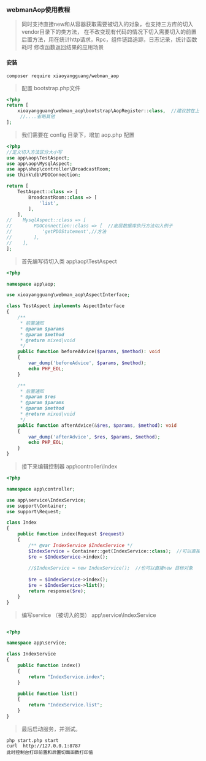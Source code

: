 ### webmanAop使用教程

> 同时支持直接new和从容器获取需要被切入的对象，也支持三方库的切入vendor目录下的类方法， 在不改变现有代码的情况下切入需要切入的前置后置方法，用在统计http请求，Rpc，组件链路追踪，日志记录，统计函数耗时 修改函数返回结果的应用场景

#### 安装

```
composer require xiaoyangguang/webman_aop
```

> 配置 bootstrap.php文件

```php
<?php
return [
    xioayangguang\webman_aop\bootstrap\AopRegister::class,  //建议放在上面，否则先前加载的类无法使用到AOP
     //....省略其他 
];
```

> 我们需要在 config 目录下，增加 aop.php 配置

```php
<?php
//定义切入方法区分大小写
use app\aop\TestAspect;
use app\aop\MysqlAspect;
use app\shop\controller\BroadcastRoom;
use think\db\PDOConnection;

return [
    TestAspect::class => [
        BroadcastRoom::class => [
            'list',
        ],
    ],
//    MysqlAspect::class => [
//        PDOConnection::class => [  //底层数据库执行方法切入例子
//           'getPDOStatement',//方法
//        ],
//    ],
];
```

> 首先编写待切入类 app\aop\TestAspect

```php
<?php

namespace app\aop;

use xioayangguang\webman_aop\AspectInterface;

class TestAspect implements AspectInterface
{
    /**
     * 前置通知
     * @param $params
     * @param $method
     * @return mixed|void
     */
    public function beforeAdvice($params, $method): void
    {
        var_dump('beforeAdvice', $params, $method);
        echo PHP_EOL;
    }

    /**
     * 后置通知
     * @param $res
     * @param $params
     * @param $method
     * @return mixed|void
     */
    public function afterAdvice(&$res, $params, $method): void
    {
        var_dump('afterAdvice', $res, $params, $method);
        echo PHP_EOL;
    }
}
```

> 接下来编辑控制器 app\controller\Index

```php
<?php

namespace app\controller;

use app\service\IndexService;
use support\Container;
use support\Request;

class Index
{
    public function index(Request $request)
    {
        /** @var IndexService $IndexService */
        $IndexService = Container::get(IndexService::class);  //可以直接从容器里面获取
        $re = $IndexService->index();
        
        //$IndexService = new IndexService();  //也可以直接new 目标对象
        
        $re = $IndexService->index();
        $re = $IndexService->list();
        return response($re);
    }
}
```

> 编写service （被切入的类） app\service\IndexService

```php

<?php

namespace app\service;

class IndexService
{
    public function index()
    {
        return "IndexService.index";
    }

    public function list()
    {
        return "IndexService.list";
    }
}

```

> 最后启动服务，并测试。

```shell
php start.php start
curl  http://127.0.0.1:8787
此时控制台打印前置和后置切面函数打印值
```


